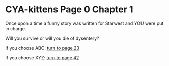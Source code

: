 # CYA-kittens Page 0 Chapter 1

Once upon a time a funny story was written for Starwest and YOU were put in charge. 

Will you survive or will you die of dysentery?


If you choose ABC: [turn to page 23](../page-23/README.md)

If you choose XYZ: [turn to page 42](../page-42/README.md)
